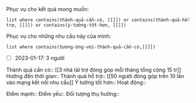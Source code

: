 Phục vụ cho kết quả mong muốn:
```dataview
list where contains(thành-quả-cần-có, [[]]) or contains(thành-quả-hỗ-trợ, [[]]) or contains(ý-tưởng-tốt-hơn, [[]]) 
```
Phục vụ cho những nhu cầu này của mình:
```dataview
list where contains(tương-ứng-với-thành-quả-cần-có,[[]])
```
- [ ] 2023-01-17: 3 người

Thành quả cần có:: [[3 nhà tài trợ đóng góp mỗi tháng tổng cộng 15 tr]]
Hướng đến thời gian::
Thành quả hỗ trợ:: [[50 người đóng góp trên 10 lần vào mạng kết nối nhu cầu]]
Ý tưởng tốt hơn::
Hoạt động::

Điểm mạnh::
Điểm yếu::
Đối tượng thụ hưởng::
